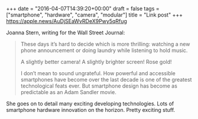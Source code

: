 +++
date = "2016-04-07T14:39:20+00:00"
draft = false
tags = ["smartphone", "hardware", "camera", "modular"]
title = "Link post"
+++
https://apple.news/AuDjSEaWvRDeX9Pwy5qRfug



Joanna Stern, writing for the Wall Street Journal:

> These days it’s hard to decide which is more thrilling: watching a new phone announcement or doing laundry while listening to hold music.
>
> A slightly better camera! A slightly brighter screen! Rose gold!
>
> I don’t mean to sound ungrateful. How powerful and accessible smartphones have become over the last decade is one of the greatest technological feats ever. But smartphone design has become as predictable as an Adam Sandler movie.

She goes on to detail many exciting developing technologies. Lots of smartphone hardware innovation on the horizon. Pretty exciting stuff.
